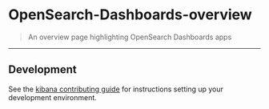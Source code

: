# OpenSearch-Dashboards-overview

> An overview page highlighting OpenSearch Dashboards apps

---

## Development

See the [kibana contributing guide](https://github.com/elastic/kibana/blob/master/CONTRIBUTING.md) for instructions setting up your development environment.
